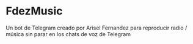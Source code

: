 # FdezMusic
Un bot de Telegram creado por Arisel Fernandez para reproducir radio / música sin parar en los chats de voz de Telegram
